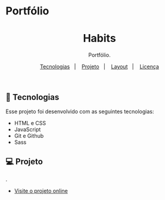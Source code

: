 # Portfólio
<h1 align="center"> Habits </h1>

<p align="center">
Portfólio. <br/>
</p>

<p align="center">
  <a href="#-tecnologias">Tecnologias</a>&nbsp;&nbsp;&nbsp;|&nbsp;&nbsp;&nbsp;
  <a href="#-projeto">Projeto</a>&nbsp;&nbsp;&nbsp;|&nbsp;&nbsp;&nbsp;
  <a href="#-layout">Layout</a>&nbsp;&nbsp;&nbsp;|&nbsp;&nbsp;&nbsp;
  <a href="#memo-licença">Licença</a>
</p>



<br>



## 🚀 Tecnologias

Esse projeto foi desenvolvido com as seguintes tecnologias:

- HTML e CSS
- JavaScript
- Git e Github
- Sass

## 💻 Projeto

.

- [Visite o projeto online](https://isabellaaramos.github.io/nlw-habits)
